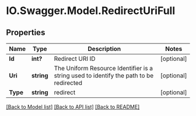 # IO.Swagger.Model.RedirectUriFull
## Properties

Name | Type | Description | Notes
------------ | ------------- | ------------- | -------------
**Id** | **int?** | Redirect URI ID | [optional] 
**Uri** | **string** | The Uniform Resource Identifier is a string used to identify the path to be redirected | [optional] 
**Type** | **string** | redirect | [optional] 

[[Back to Model list]](../README.md#documentation-for-models) [[Back to API list]](../README.md#documentation-for-api-endpoints) [[Back to README]](../README.md)

